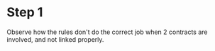 # Step 1
Observe how the rules don't do the correct job when 2 contracts are involved, and not linked properly.
